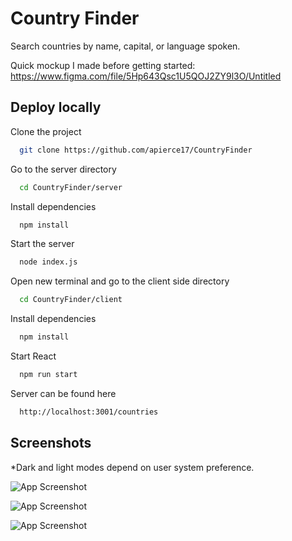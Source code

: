 
# Country Finder

Search countries by name, capital, or language spoken.

Quick mockup I made before getting started: https://www.figma.com/file/5Hp643Qsc1U5QOJ2ZY9l3O/Untitled


## Deploy locally

Clone the project

```bash
  git clone https://github.com/apierce17/CountryFinder
```

Go to the server directory

```bash
  cd CountryFinder/server
```

Install dependencies

```bash
  npm install
```

Start the server

```bash
  node index.js
```

Open new terminal and go to the client side directory

```bash
  cd CountryFinder/client
```

Install dependencies

```bash
  npm install
```

Start React

```bash
  npm run start
```

Server can be found here

```bash
  http://localhost:3001/countries
```


## Screenshots

*Dark and light modes depend on user system preference.

![App Screenshot](https://i.ibb.co/frmYwf5/1.png)

![App Screenshot](https://i.ibb.co/rMVfpyy/31.png)

![App Screenshot](https://i.ibb.co/P6vKb17/12.png)

